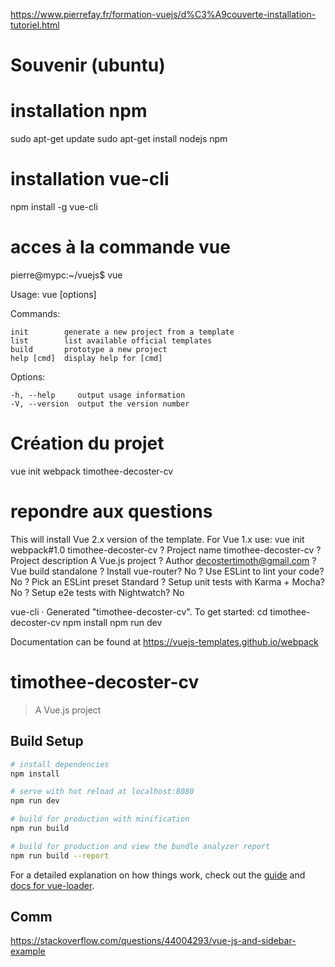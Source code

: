 https://www.pierrefay.fr/formation-vuejs/d%C3%A9couverte-installation-tutoriel.html

# Souvenir (ubuntu)
# installation npm
sudo apt-get update
sudo apt-get install nodejs npm

# installation vue-cli
npm install -g vue-cli

# acces à la commande vue
pierre@mypc:~/vuejs$ vue

  Usage: vue <command> [options]

  Commands:

    init        generate a new project from a template
    list        list available official templates
    build       prototype a new project
    help [cmd]  display help for [cmd]

  Options:

    -h, --help     output usage information
    -V, --version  output the version number

# Création du projet
vue init webpack timothee-decoster-cv

# repondre aux questions
  This will install Vue 2.x version of the template.
  For Vue 1.x use: vue init webpack#1.0 timothee-decoster-cv
? Project name timothee-decoster-cv
? Project description A Vue.js project
? Author decostertimoth@gmail.com
? Vue build standalone
? Install vue-router? No
? Use ESLint to lint your code? No
? Pick an ESLint preset Standard
? Setup unit tests with Karma + Mocha? No
? Setup e2e tests with Nightwatch? No

   vue-cli · Generated "timothee-decoster-cv".
   To get started:
     cd timothee-decoster-cv
     npm install
     npm run dev
     
   Documentation can be found at https://vuejs-templates.github.io/webpack

# timothee-decoster-cv

> A Vue.js project

## Build Setup

``` bash
# install dependencies
npm install

# serve with hot reload at localhost:8080
npm run dev

# build for production with minification
npm run build

# build for production and view the bundle analyzer report
npm run build --report
```

For a detailed explanation on how things work, check out the [guide](http://vuejs-templates.github.io/webpack/) and [docs for vue-loader](http://vuejs.github.io/vue-loader).

## Comm
https://stackoverflow.com/questions/44004293/vue-js-and-sidebar-example